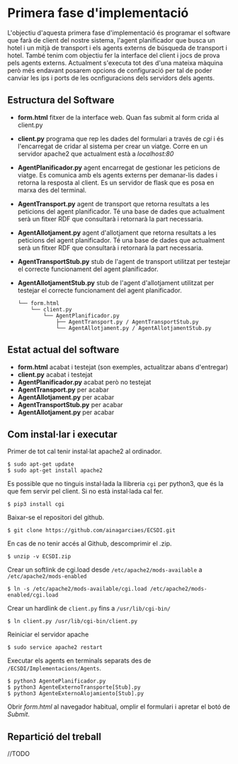 # Primera fase d'implementació

L'objectiu d'aquesta primera fase d'implementació és programar el software que farà de client del nostre sistema, l'agent planificador que busca un hotel i un mitjà de transport i els agents externs de búsqueda de transport i hotel. També tenim com objectiu fer la interface del client i jocs de prova pels agents externs. Actualment s'executa tot des d'una mateixa màquina però més endavant posarem opcions de configuració per tal de poder canviar les ips i ports de les ocnfiguracions dels servidors dels agents.

## Estructura del Software
+ **form.html** fitxer de la interface web. Quan fas submit al form crida al client.py
+ **client.py** programa que rep les dades del formulari a través de _cgi_ i és l'encarregat de cridar al sistema per crear un viatge. Corre en un servidor apache2 que actualment està a _localhost:80_
+ **AgentPlanificador.py** agent encarregat de gestionar les peticions de viatge. Es comunica amb els agents externs per demanar-lis dades i retorna la resposta al client. Es un servidor de flask que es posa en marxa des del terminal.
+ **AgentTransport.py** agent de transport que retorna resultats a les peticions del agent planificador. Té una base de dades que actualment serà un fitxer RDF que consultarà i retornarà la part necessaria.
+ **AgentAllotjament.py** agent d'allotjament que retorna resultats a les peticions del agent planificador. Té una base de dades que actualment serà un fitxer RDF que consultarà i retornarà la part necessaria.
+ **AgentTransportStub.py** stub de l'agent de transport utilitzat per testejar el correcte funcionament del agent planificador.
+ **AgentAllotjamentStub.py** stub de l'agent d'allotjament utilitzat per testejar el correcte funcionament del agent planificador.

  ```
  └── form.html
      └── client.py
          └── AgentPlanificador.py
              ├── AgentTransport.py / AgentTransportStub.py
              └── AgentAllotjament.py / AgentAllotjamentStub.py
  ```


## Estat actual del software 
+ **form.html** acabat i testejat (son exemples, actualitzar abans d'entregar)
+ **client.py** acabat i testejat
+ **AgentPlanificador.py** acabat però no testejat
+ **AgentTransport.py** per acabar
+ **AgentAllotjament.py** per acabar
+ **AgentTransportStub.py** per acabar
+ **AgentAllotjament.py** per acabar

## Com instal·lar i executar
Primer de tot cal tenir instal·lat apache2 al ordinador.
```
$ sudo apt-get update
$ sudo apt-get install apache2
``` 
Es possible que no tinguis instal·lada la llibreria `cgi` per python3, que és la que fem servir pel client. Si no està instal·lada cal fer.
```
$ pip3 install cgi
```
Baixar-se el repositori del github. 
```
$ git clone https://github.com/ainagarciaes/ECSDI.git
```
En cas de no tenir accés al Github, descomprimir el .zip.
```
$ unzip -v ECSDI.zip
```
Crear un softlink de cgi.load desde `/etc/apache2/mods-available` a `/etc/apache2/mods-enabled`
```
$ ln -s /etc/apache2/mods-available/cgi.load /etc/apache2/mods-enabled/cgi.load 
``` 
Crear un hardlink de `client.py` fins a `/usr/lib/cgi-bin/`
```
$ ln client.py /usr/lib/cgi-bin/client.py
```

Reiniciar el servidor apache 
```
$ sudo service apache2 restart
```
Executar els agents en terminals separats des de `/ECSDI/Implementacions/Agents`.
```
$ python3 AgentePlanificador.py
$ python3 AgenteExternoTransporte[Stub].py 
$ python3 AgenteExternoAlojamiento[Stub].py
```
Obrir _form.html_ al navegador habitual, omplir el formulari i apretar el botó de _Submit_.
## Repartició del treball
//TODO
